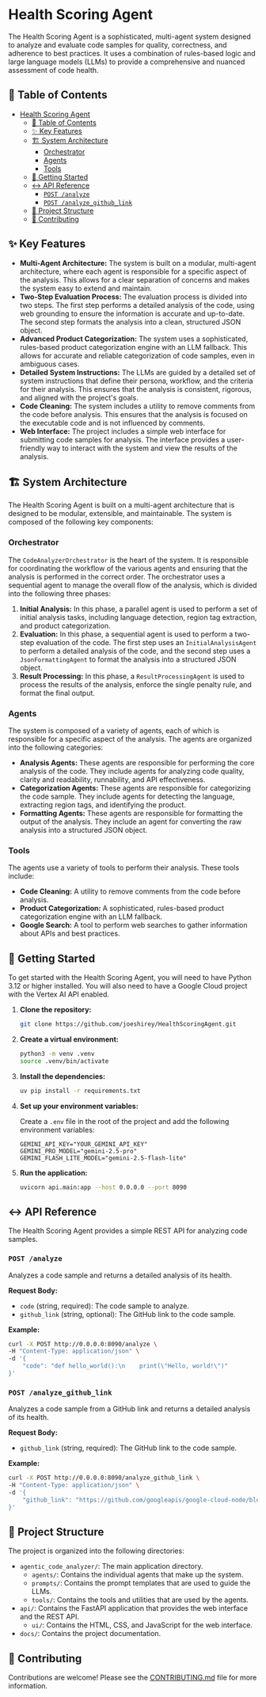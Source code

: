# Health Scoring Agent

The Health Scoring Agent is a sophisticated, multi-agent system designed to analyze and evaluate code samples for quality, correctness, and adherence to best practices. It uses a combination of rules-based logic and large language models (LLMs) to provide a comprehensive and nuanced assessment of code health.

## 📖 Table of Contents

- [Health Scoring Agent](#health-scoring-agent)
  - [📖 Table of Contents](#-table-of-contents)
  - [✨ Key Features](#-key-features)
  - [🏗️ System Architecture](#️-system-architecture)
    - [Orchestrator](#orchestrator)
    - [Agents](#agents)
    - [Tools](#tools)
  - [🚀 Getting Started](#-getting-started)
  - [↔️ API Reference](#️-api-reference)
    - [`POST /analyze`](#post-analyze)
    - [`POST /analyze_github_link`](#post-analyze_github_link)
  - [📁 Project Structure](#-project-structure)
  - [🤝 Contributing](#-contributing)

## ✨ Key Features

*   **Multi-Agent Architecture:** The system is built on a modular, multi-agent architecture, where each agent is responsible for a specific aspect of the analysis. This allows for a clear separation of concerns and makes the system easy to extend and maintain.
*   **Two-Step Evaluation Process:** The evaluation process is divided into two steps. The first step performs a detailed analysis of the code, using web grounding to ensure the information is accurate and up-to-date. The second step formats the analysis into a clean, structured JSON object.
*   **Advanced Product Categorization:** The system uses a sophisticated, rules-based product categorization engine with an LLM fallback. This allows for accurate and reliable categorization of code samples, even in ambiguous cases.
*   **Detailed System Instructions:** The LLMs are guided by a detailed set of system instructions that define their persona, workflow, and the criteria for their analysis. This ensures that the analysis is consistent, rigorous, and aligned with the project's goals.
*   **Code Cleaning:** The system includes a utility to remove comments from the code before analysis. This ensures that the analysis is focused on the executable code and is not influenced by comments.
*   **Web Interface:** The project includes a simple web interface for submitting code samples for analysis. The interface provides a user-friendly way to interact with the system and view the results of the analysis.

## 🏗️ System Architecture

The Health Scoring Agent is built on a multi-agent architecture that is designed to be modular, extensible, and maintainable. The system is composed of the following key components:

### Orchestrator

The `CodeAnalyzerOrchestrator` is the heart of the system. It is responsible for coordinating the workflow of the various agents and ensuring that the analysis is performed in the correct order. The orchestrator uses a sequential agent to manage the overall flow of the analysis, which is divided into the following three phases:

1.  **Initial Analysis:** In this phase, a parallel agent is used to perform a set of initial analysis tasks, including language detection, region tag extraction, and product categorization.
2.  **Evaluation:** In this phase, a sequential agent is used to perform a two-step evaluation of the code. The first step uses an `InitialAnalysisAgent` to perform a detailed analysis of the code, and the second step uses a `JsonFormattingAgent` to format the analysis into a structured JSON object.
3.  **Result Processing:** In this phase, a `ResultProcessingAgent` is used to process the results of the analysis, enforce the single penalty rule, and format the final output.

### Agents

The system is composed of a variety of agents, each of which is responsible for a specific aspect of the analysis. The agents are organized into the following categories:

*   **Analysis Agents:** These agents are responsible for performing the core analysis of the code. They include agents for analyzing code quality, clarity and readability, runnability, and API effectiveness.
*   **Categorization Agents:** These agents are responsible for categorizing the code sample. They include agents for detecting the language, extracting region tags, and identifying the product.
*   **Formatting Agents:** These agents are responsible for formatting the output of the analysis. They include an agent for converting the raw analysis into a structured JSON object.

### Tools

The agents use a variety of tools to perform their analysis. These tools include:

*   **Code Cleaning:** A utility to remove comments from the code before analysis.
*   **Product Categorization:** A sophisticated, rules-based product categorization engine with an LLM fallback.
*   **Google Search:** A tool to perform web searches to gather information about APIs and best practices.

## 🚀 Getting Started

To get started with the Health Scoring Agent, you will need to have Python 3.12 or higher installed. You will also need to have a Google Cloud project with the Vertex AI API enabled.

1.  **Clone the repository:**

    ```bash
    git clone https://github.com/joeshirey/HealthScoringAgent.git
    ```

2.  **Create a virtual environment:**

    ```bash
    python3 -m venv .venv
    source .venv/bin/activate
    ```

3.  **Install the dependencies:**

    ```bash
    uv pip install -r requirements.txt
    ```

4.  **Set up your environment variables:**

    Create a `.env` file in the root of the project and add the following environment variables:

    ```
    GEMINI_API_KEY="YOUR_GEMINI_API_KEY"
    GEMINI_PRO_MODEL="gemini-2.5-pro"
    GEMINI_FLASH_LITE_MODEL="gemini-2.5-flash-lite"
    ```

5.  **Run the application:**

    ```bash
    uvicorn api.main:app --host 0.0.0.0 --port 8090
    ```

## ↔️ API Reference

The Health Scoring Agent provides a simple REST API for analyzing code samples.

### `POST /analyze`

Analyzes a code sample and returns a detailed analysis of its health.

**Request Body:**

*   `code` (string, required): The code sample to analyze.
*   `github_link` (string, optional): The GitHub link to the code sample.

**Example:**

```bash
curl -X POST http://0.0.0.0:8090/analyze \
-H "Content-Type: application/json" \
-d '{
    "code": "def hello_world():\n    print(\"Hello, world!\")"
}'
```

### `POST /analyze_github_link`

Analyzes a code sample from a GitHub link and returns a detailed analysis of its health.

**Request Body:**

*   `github_link` (string, required): The GitHub link to the code sample.

**Example:**

```bash
curl -X POST http://0.0.0.0:8090/analyze_github_link \
-H "Content-Type: application/json" \
-d '{
    "github_link": "https://github.com/googleapis/google-cloud-node/blob/main/packages/google-cloud-alloydb/samples/quickstart.js"
}'
```

## 📁 Project Structure

The project is organized into the following directories:

*   `agentic_code_analyzer/`: The main application directory.
    *   `agents/`: Contains the individual agents that make up the system.
    *   `prompts/`: Contains the prompt templates that are used to guide the LLMs.
    *   `tools/`: Contains the tools and utilities that are used by the agents.
*   `api/`: Contains the FastAPI application that provides the web interface and the REST API.
    *   `ui/`: Contains the HTML, CSS, and JavaScript for the web interface.
*   `docs/`: Contains the project documentation.

## 🤝 Contributing

Contributions are welcome! Please see the [CONTRIBUTING.md](CONTRIBUTING.md) file for more information.